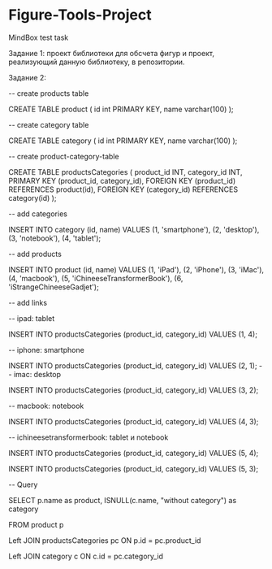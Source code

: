 # Figure-Tools-Project
MindBox test task


Задание 1: проект библиотеки для обсчета фигур и проект, реализующий данную библиотеку, в репозитории.

Задание 2: 


-- create products table

CREATE TABLE product (
  id int PRIMARY KEY,
  name varchar(100)
);

-- create category table

CREATE TABLE category (
  id int PRIMARY KEY,
  name varchar(100)
);

-- create product-category-table

CREATE TABLE productsCategories
(
    product_id INT,
    category_id INT,
    PRIMARY KEY (product_id, category_id),
    FOREIGN KEY (product_id) REFERENCES product(id),
    FOREIGN KEY (category_id) REFERENCES category(id)
);

-- add categories

INSERT INTO category (id, name) VALUES 
(1, 'smartphone'),
(2, 'desktop'),
(3, 'notebook'),
(4, 'tablet');

-- add products

INSERT INTO product (id, name) VALUES 
(1, 'iPad'),
(2, 'iPhone'),
(3, 'iMac'),
(4, 'macbook'),
(5, 'iChineeseTransformerBook'),
(6, 'iStrangeChineeseGadjet');

-- add links

-- ipad: tablet

INSERT INTO productsCategories (product_id, category_id) VALUES (1, 4);

-- iphone: smartphone

INSERT INTO productsCategories (product_id, category_id) VALUES (2, 1);
-- imac: desktop

INSERT INTO productsCategories (product_id, category_id) VALUES (3, 2);

-- macbook: notebook

INSERT INTO productsCategories (product_id, category_id) VALUES (4, 3);

-- ichineesetransformerbook: tablet и notebook

INSERT INTO productsCategories (product_id, category_id) VALUES (5, 4);

INSERT INTO productsCategories (product_id, category_id) VALUES (5, 3);

-- Query

SELECT p.name as product, ISNULL(c.name, "without category") as category

FROM product p

Left JOIN productsCategories pc ON p.id = pc.product_id

Left JOIN category c ON c.id = pc.category_id
